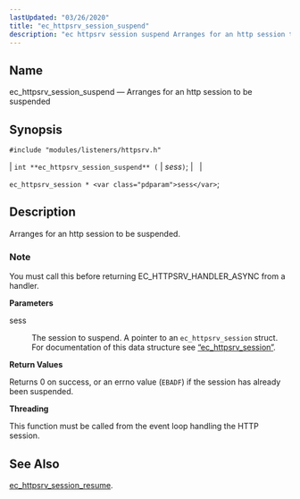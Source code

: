 ```yaml
---
lastUpdated: "03/26/2020"
title: "ec_httpsrv_session_suspend"
description: "ec httpsrv session suspend Arranges for an http session to be suspended int ec httpsrv session suspend sess ec httpsrv session sess Arranges for an http session to be suspended You must call this before returning EC HTTPSRV HANDLER ASYNC from a handler sess The session to suspend A pointer..."
---
```


<a name="apis.ec_httpsrv_session_suspend"></a> 
## Name

ec_httpsrv_session_suspend — Arranges for an http session to be suspended

## Synopsis

`#include "modules/listeners/httpsrv.h"`

| `int **ec_httpsrv_session_suspend** (` | <var class="pdparam">sess</var>`)`; |   |

`ec_httpsrv_session * <var class="pdparam">sess</var>`;<a name="idp53293984"></a> 
## Description

Arranges for an http session to be suspended.

### Note

You must call this before returning EC_HTTPSRV_HANDLER_ASYNC from a handler.

**<a name="idp53296192"></a> Parameters**

<dl class="variablelist">

<dt>sess</dt>

<dd>

The session to suspend. A pointer to an `ec_httpsrv_session` struct. For documentation of this data structure see [“ec_httpsrv_session”](/momentum/3/3-api/structs-ec-httpsrv-session).

</dd>

</dl>

**<a name="idp53300032"></a> Return Values**

Returns 0 on success, or an errno value (`EBADF`) if the session has already been suspended.

**<a name="idp53301440"></a> Threading**

This function must be called from the event loop handling the HTTP session.

<a name="idp53302576"></a> 
## See Also

[ec_httpsrv_session_resume](/momentum/3/3-api/apis-ec-httpsrv-session-resume).